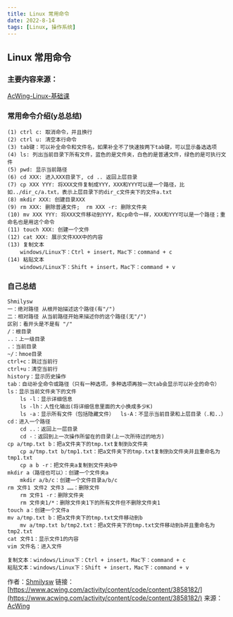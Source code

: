 ```yaml
---
title: Linux 常用命令
date: 2022-8-14
tags: [Linux, 操作系统]
---
```



<!-- 你好，我的名字叫`主要内容来源`失败的man！`include` `cpp`
```cpp
#include <bits/stdc++.h>
using namespace std;

int main() 
{
    int a, b;
    cin >> a >> b;
    cout << a + b << endl;
    return 0;
}
```  -->
<!-- ![图片](https://cdn.acwing.com/media/article/image/2023/04/26/120382_bd66bcfce4-background00.png)

![图片](https://cdn.acwing.com/media/article/image/2023/04/26/120382_b639cb7ce4-background9.png) -->

<!-- https://gitee.com/shmilysw/imgs/raw/master/background9.png -->

<!-- ![图片](https://gitee.com/shmilysw/imgs/raw/master/background9.png) 不是gitee是真垃圾，专坑中国人！！！，tui！ -->


<!-- 可以使用这种方式居中 -->
<!-- <center>
    <b><font size='5px'>Linux 常用命令</font></b>
</center> -->

## Linux 常用命令

### 主要内容来源：
[AcWing-Linux-基础课](https://www.acwing.com/activity/content/punch_the_clock/57/)

### 常用命令介绍(y总总结)
```
(1) ctrl c: 取消命令，并且换行
(2) ctrl u: 清空本行命令
(3) tab键：可以补全命令和文件名，如果补全不了快速按两下tab键，可以显示备选选项
(4) ls: 列出当前目录下所有文件，蓝色的是文件夹，白色的是普通文件，绿色的是可执行文件
(5) pwd: 显示当前路径
(6) cd XXX: 进入XXX目录下, cd .. 返回上层目录
(7) cp XXX YYY: 将XXX文件复制成YYY，XXX和YYY可以是一个路径，比如../dir_c/a.txt，表示上层目录下的dir_c文件夹下的文件a.txt
(8) mkdir XXX: 创建目录XXX
(9) rm XXX: 删除普通文件;  rm XXX -r: 删除文件夹
(10) mv XXX YYY: 将XXX文件移动到YYY，和cp命令一样，XXX和YYY可以是一个路径；重命名也是用这个命令
(11) touch XXX: 创建一个文件
(12) cat XXX: 展示文件XXX中的内容
(13) 复制文本
    windows/Linux下：Ctrl + insert，Mac下：command + c
(14) 粘贴文本
    windows/Linux下：Shift + insert，Mac下：command + v
```
### 自己总结
```
Shmilysw
一：绝对路径 从根开始描述这个路径(有"/")
二：相对路径 从当前路径开始来描述你的这个路径(无"/")
区别：看开头是不是有 "/"
/：根目录
..：上一级目录
.：当前目录
~/：hmoe目录
ctrl+c：跳过当前行
ctrl+u：清空当前行
history：显示历史操作
tab：自动补全命令或路径（只有一种选项，多种选项再按一次tab会显示可以补全的命令）
ls：显示当前文件夹下的文件
    ls -l：显示详细信息
    ls -lh：人性化输出(将详细信息里面的大小换成多少K)
    ls -a：显示所有文件（包括隐藏文件）  ls-A：不显示当前目录和上层目录（.和..）
cd：进入一个路径
    cd ..：返回上一层目录
    cd -：返回到上一次操作所留在的目录(上一次所待过的地方)
cp a/tmp.txt b：把a文件夹下的tmp.txt复制到b文件夹
    cp a/tmp.txt b/tmp1.txt：把a文件夹下的tmp.txt复制到b文件夹并且重命名为tmp1.txt
    cp a b -r：把文件夹a复制到文件夹b中
mkdir a（路径也可以）：创建一个文件夹a
    mkdir a/b/c：创建一个文件目录a/b/c
rm 文件1 文件2 文件3 ……：删除文件
    rm 文件1 -r：删除文件夹
    rm 文件夹1/*：删除文件夹1下的所有文件但不删除文件夹1
touch a：创建一个文件a
mv a/tmp.txt b：把a文件夹下的tmp.txt文件移动到b
    mv a/tmp.txt b/tmp2.txt：把a文件夹下的tmp.txt文件移动到b并且重命名为tmp2.txt
cat 文件1：显示文件1的内容
vim 文件名：进入文件

复制文本：windows/Linux下：Ctrl + insert，Mac下：command + c
粘贴文本：windows/Linux下：Shift + insert，Mac下：command + v
```
作者：[Shmilysw](https://www.acwing.com/user/myspace/index/120382/)
链接：[https://www.acwing.com/activity/content/code/content/3858182/](https://www.acwing.com/activity/content/code/content/3858182/)
来源：[AcWing](https://www.acwing.com/)